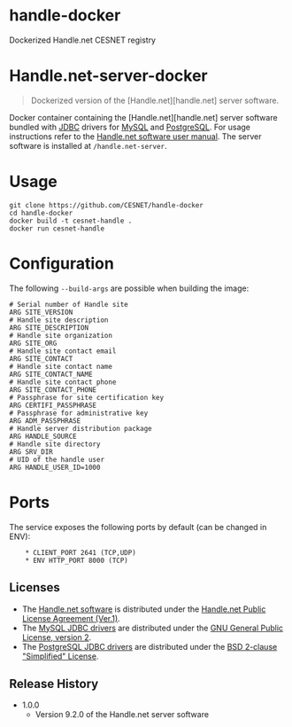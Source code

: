 # handle-docker
Dockerized Handle.net CESNET registry

# Handle.net-server-docker

> Dockerized version of the [Handle.net][handle.net] server software.

Docker container containing the [Handle.net][handle.net] server software bundled
with [JDBC](http://www.oracle.com/technetwork/java/javase/jdbc/index.html)
drivers for [MySQL](https://www.mysql.com/) and
[PostgreSQL](https://www.postgresql.org/). For usage instructions refer to the
[Handle.net software user manual](
https://www.handle.net/tech_manual/HN_Tech_Manual_8.pdf). The server software
is installed at ```/handle.net-server```.

# Usage

```
git clone https://github.com/CESNET/handle-docker
cd handle-docker
docker build -t cesnet-handle .
docker run cesnet-handle
```

# Configuration

The following `--build-args` are possible when building the image:

```
# Serial number of Handle site
ARG SITE_VERSION
# Handle site description
ARG SITE_DESCRIPTION
# Handle site organization
ARG SITE_ORG
# Handle site contact email
ARG SITE_CONTACT
# Handle site contact name
ARG SITE_CONTACT_NAME
# Handle site contact phone
ARG SITE_CONTACT_PHONE
# Passphrase for site certification key
ARG CERTIFI_PASSPHRASE
# Passphrase for administrative key
ARG ADM_PASSPHRASE
# Handle server distribution package
ARG HANDLE_SOURCE
# Handle site directory
ARG SRV_DIR
# UID of the handle user
ARG HANDLE_USER_ID=1000
```

# Ports

The service exposes the following ports by default (can be changed in ENV):

```
    * CLIENT_PORT 2641 (TCP,UDP)
    * ENV HTTP_PORT 8000 (TCP)
```

## Licenses

* The [Handle.net software](https://handle.net/download_hnr.html)
is distributed under the
[Handle.net Public License Agreement (Ver.1)](
https://www.handle.net/HNRj/HNR-8-License.pdf).
* The [MySQL JDBC drivers](https://dev.mysql.com/downloads/connector/j/)
are distributed under the
[GNU General Public License, version 2](
https://www.gnu.org/licenses/old-licenses/gpl-2.0.html).
* The [PostgreSQL JDBC drivers](https://jdbc.postgresql.org/)
are distributed under the
[BSD 2-clause "Simplified" License](
https://jdbc.postgresql.org/about/license.html).

## Release History

* 1.0.0
    * Version 9.2.0 of the Handle.net server software

